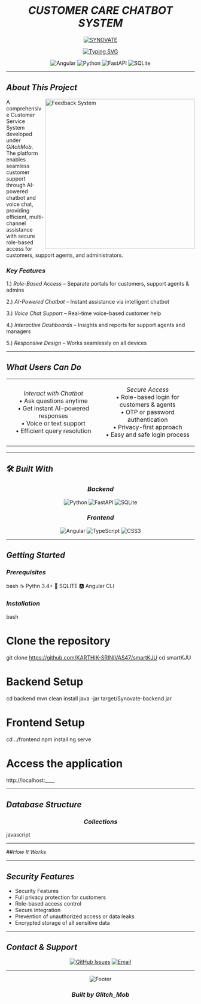 # <div align="center"> *CUSTOMER CARE CHATBOT SYSTEM* </div>

<div align="center">
  
[![SYNOVATE](https://capsule-render.vercel.app/api?type=waving&color=gradient&customColorList=1,2,3,4,5,6,7&height=200&section=header&text=SYNOVATE&fontSize=45&fontColor=fff&animation=fadeIn&fontAlignY=35&desc=Customer%20Service%20System&descAlignY=55&descAlign=50)](https://github.com/ALLURIABISHEK/SYNOVATE)





</div>

<div align="center">
  
[![Typing SVG](https://readme-typing-svg.demolab.com?font=Fira+Code&size=28&duration=3000&pause=800&color=4A90E2&background=00000000&center=true&vCenter=true&width=650&lines=+AI-Powered+Customer+Service;+Chatbot+Support;+Voice+Chat+Assistance;+SYNOVATE+Platform)](https://git.io/typing-svg)


</div>

<div align="center">

![Angular](https://img.shields.io/badge/Angular-DD0031?style=for-the-badge&logo=angular&logoColor=white)
![Python](https://img.shields.io/badge/Python-3776AB?style=for-the-badge&logo=python&logoColor=white)
![FastAPI](https://img.shields.io/badge/FastAPI-009688?style=for-the-badge&logo=fastapi&logoColor=white)
![SQLite](https://img.shields.io/badge/SQLite-003B57?style=for-the-badge&logo=sqlite&logoColor=white)

</div>


</div>

---

## *About This Project*

<img align="right" alt="Feedback System" width="400" src="https://user-images.githubusercontent.com/74038190/229223263-cf2e4b07-2615-4f87-9c38-e37600f8381a.gif">

A comprehensive Customer Service System developed under *GlitchMob*. The platform enables seamless customer support through AI-powered chatbot and voice chat, providing efficient, multi-channel assistance with secure role-based access for customers, support agents, and administrators.

###  *Key Features*

  1.) *Role-Based Access –* Separate portals for customers, support agents & admins

  2.) *AI-Powered Chatbot –* Instant assistance via intelligent chatbot

  3.) *Voice Chat Support –* Real-time voice-based customer help

  4.) *Interactive Dashboards –* Insights and reports for support agents and managers

  5.) *Responsive Design –* Works seamlessly on all devices

---

## *What Users Can Do*

<div align="center">

<table>
<tr>
<td width="33%" align="center">

*Interact with Chatbot*
<br>
• Ask questions anytime<br>
• Get instant AI-powered responses<br>
• Voice or text support<br>
• Efficient query resolution

</td> <td width="33%" align="center">

*Secure Access*
<br>
• Role-based login for customers & agents<br>
• OTP or password authentication<br>
• Privacy-first approach<br>
• Easy and safe login process

</td> </tr> </table> </div>

</td>
</tr>
</table>

</div>

---



## 🛠 *Built With*

<div align="center">

### *Backend*
<!-- Backend -->
![Python](https://img.shields.io/badge/Python-Backend_Logic-3776AB?style=for-the-badge&logo=python&logoColor=white)
![FastAPI](https://img.shields.io/badge/FastAPI-Server-009688?style=for-the-badge&logo=fastapi&logoColor=white)
![SQLite](https://img.shields.io/badge/SQLite-Database-003B57?style=for-the-badge&logo=sqlite&logoColor=white)

### *Frontend*
![Angular](https://img.shields.io/badge/Angular-Framework-DD0031?style=for-the-badge&logo=angular&logoColor=white)
![TypeScript](https://img.shields.io/badge/TypeScript-Language-007ACC?style=for-the-badge&logo=typescript&logoColor=white)
![CSS3](https://img.shields.io/badge/CSS3-Styling-1572B6?style=for-the-badge&logo=css3&logoColor=white)

</div>

---

## *Getting Started*

### *Prerequisites*
bash
☕ Pythn 3.4+
🍃 SQLITE
🅰 Angular CLI



### *Installation*
bash
# Clone the repository
git clone https://github.com/KARTHIK-SRINIVAS47/smartKJU
cd smartKJU

# Backend Setup
cd backend
mvn clean install
java -jar target/Synovate-backend.jar

# Frontend Setup
cd ../frontend
npm install
ng serve

# Access the application
http://localhost:____


---

## *Database Structure*

<div align="center">

### *Collections*

</div>

javascript



---

##*How It Works*

<div align="center">



</div>

---

## *Security Features*

- Security Features
- Full privacy protection for customers
- Role-based access control 
- Secure integration
- Prevention of unauthorized access or data leaks
- Encrypted storage of all sensitive data

---

## *Contact & Support*

<div align="center">

[![GitHub Issues](https://img.shields.io/badge/Issues-Bug_Reports-red?style=for-the-badge&logo=github)](https://github.com/yourusername/kjc-vox/issues)
[![Email](https://img.shields.io/badge/Email-GlitchMob-blue?style=for-the-badge&logo=gmail)](mailto:kjcglitchmob@kjc.edu.in)

</div>


---

<div align="center">

![Footer](https://capsule-render.vercel.app/api?type=waving&color=gradient&customColorList=6,12,20&height=100&section=footer&animation=fadeIn)

###  *Built by Glitch_Mob* 

</div>

